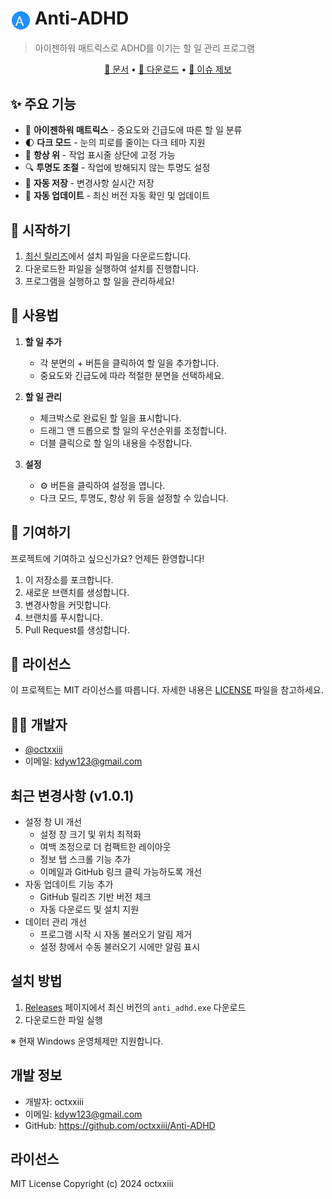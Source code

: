 # <img src="docs/images/icon.png" width="32" height="32" style="vertical-align: middle"> Anti-ADHD

> 아이젠하워 매트릭스로 ADHD를 이기는 할 일 관리 프로그램

<div align="center">

[📖 문서](https://octxxiii.github.io/Anti-ADHD) •
[🚀 다운로드](https://github.com/octxxiii/Anti-ADHD/releases/latest) •
[🐛 이슈 제보](https://github.com/octxxiii/Anti-ADHD/issues)

</div>

## ✨ 주요 기능

- 🎯 **아이젠하워 매트릭스** - 중요도와 긴급도에 따른 할 일 분류
- 🌓 **다크 모드** - 눈의 피로를 줄이는 다크 테마 지원
- 📌 **항상 위** - 작업 표시줄 상단에 고정 가능
- 🔍 **투명도 조절** - 작업에 방해되지 않는 투명도 설정
- 💾 **자동 저장** - 변경사항 실시간 저장
- 🔄 **자동 업데이트** - 최신 버전 자동 확인 및 업데이트

## 🚀 시작하기

1. [최신 릴리즈](https://github.com/octxxiii/Anti-ADHD/releases/latest)에서 설치 파일을 다운로드합니다.
2. 다운로드한 파일을 실행하여 설치를 진행합니다.
3. 프로그램을 실행하고 할 일을 관리하세요!

## 🎨 사용법

1. **할 일 추가**
   - 각 분면의 + 버튼을 클릭하여 할 일을 추가합니다.
   - 중요도와 긴급도에 따라 적절한 분면을 선택하세요.

2. **할 일 관리**
   - 체크박스로 완료된 할 일을 표시합니다.
   - 드래그 앤 드롭으로 할 일의 우선순위를 조정합니다.
   - 더블 클릭으로 할 일의 내용을 수정합니다.

3. **설정**
   - ⚙️ 버튼을 클릭하여 설정을 엽니다.
   - 다크 모드, 투명도, 항상 위 등을 설정할 수 있습니다.

## 🤝 기여하기

프로젝트에 기여하고 싶으신가요? 언제든 환영합니다!

1. 이 저장소를 포크합니다.
2. 새로운 브랜치를 생성합니다.
3. 변경사항을 커밋합니다.
4. 브랜치를 푸시합니다.
5. Pull Request를 생성합니다.

## 📝 라이선스

이 프로젝트는 MIT 라이선스를 따릅니다. 자세한 내용은 [LICENSE](LICENSE) 파일을 참고하세요.

## 👨‍💻 개발자

- [@octxxiii](https://github.com/octxxiii)
- 이메일: [kdyw123@gmail.com](mailto:kdyw123@gmail.com)

## 최근 변경사항 (v1.0.1)

- 설정 창 UI 개선
  - 설정 창 크기 및 위치 최적화
  - 여백 조정으로 더 컴팩트한 레이아웃
  - 정보 탭 스크롤 기능 추가
  - 이메일과 GitHub 링크 클릭 가능하도록 개선
- 자동 업데이트 기능 추가
  - GitHub 릴리즈 기반 버전 체크
  - 자동 다운로드 및 설치 지원
- 데이터 관리 개선
  - 프로그램 시작 시 자동 불러오기 알림 제거
  - 설정 창에서 수동 불러오기 시에만 알림 표시

## 설치 방법

1. [Releases](https://github.com/octxxiii/Anti-ADHD/releases) 페이지에서 최신 버전의 `anti_adhd.exe` 다운로드
2. 다운로드한 파일 실행

※ 현재 Windows 운영체제만 지원합니다.

## 개발 정보

- 개발자: octxxiii
- 이메일: kdyw123@gmail.com
- GitHub: https://github.com/octxxiii/Anti-ADHD

## 라이선스

MIT License
Copyright (c) 2024 octxxiii
